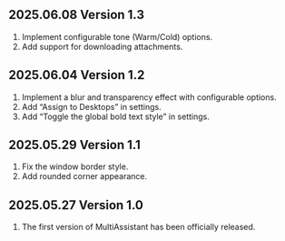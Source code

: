## 2025.06.08 Version 1.3
1. Implement configurable tone (Warm/Cold) options.
2. Add support for downloading attachments.



## 2025.06.04 Version 1.2
1. Implement a blur and transparency effect with configurable options. 
2. Add “Assign to Desktops” in settings.
3. Add “Toggle the global bold text style” in settings.



## 2025.05.29 Version 1.1
1. Fix the window border style.
2. Add rounded corner appearance.




## 2025.05.27 Version 1.0
1. The first version of MultiAssistant has been officially released.

